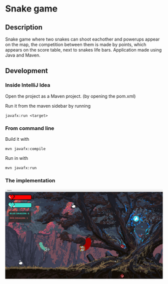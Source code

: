 # Snake game

## Description

Snake game where two snakes can shoot eachother and powerups appear on the map, the competition between them is made by points, which appears on the score table, next to snakes life bars. Application made using Java and Maven.


## Development

### Inside IntelliJ Idea

   Open the project as a Maven project. (by opening the pom.xml)

   Run it from the maven sidebar by running 
   
    javafx:run <target>

### From command line

   Build it with

   ``` 
   mvn javafx:compile
```
    

   Run in with

   ```
mvn javafx:run
```
    

### The implementation

![implementaion](src/main/resources/screenshotSnake.png)
